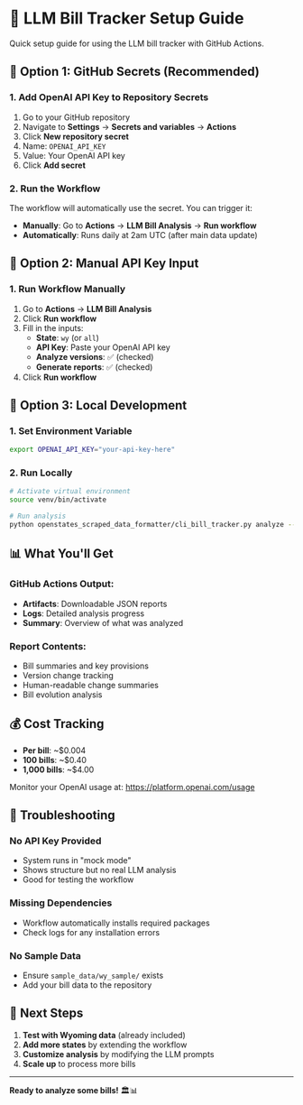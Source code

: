 # 🔑 LLM Bill Tracker Setup Guide

Quick setup guide for using the LLM bill tracker with GitHub Actions.

## 🚀 Option 1: GitHub Secrets (Recommended)

### 1. Add OpenAI API Key to Repository Secrets

1. Go to your GitHub repository
2. Navigate to **Settings** → **Secrets and variables** → **Actions**
3. Click **New repository secret**
4. Name: `OPENAI_API_KEY`
5. Value: Your OpenAI API key
6. Click **Add secret**

### 2. Run the Workflow

The workflow will automatically use the secret. You can trigger it:

- **Manually**: Go to **Actions** → **LLM Bill Analysis** → **Run workflow**
- **Automatically**: Runs daily at 2am UTC (after main data update)

## 🚀 Option 2: Manual API Key Input

### 1. Run Workflow Manually

1. Go to **Actions** → **LLM Bill Analysis**
2. Click **Run workflow**
3. Fill in the inputs:
   - **State**: `wy` (or `all`)
   - **API Key**: Paste your OpenAI API key
   - **Analyze versions**: ✅ (checked)
   - **Generate reports**: ✅ (checked)
4. Click **Run workflow**

## 🚀 Option 3: Local Development

### 1. Set Environment Variable

```bash
export OPENAI_API_KEY="your-api-key-here"
```

### 2. Run Locally

```bash
# Activate virtual environment
source venv/bin/activate

# Run analysis
python openstates_scraped_data_formatter/cli_bill_tracker.py analyze --show-summary
```

## 📊 What You'll Get

### GitHub Actions Output:

- **Artifacts**: Downloadable JSON reports
- **Logs**: Detailed analysis progress
- **Summary**: Overview of what was analyzed

### Report Contents:

- Bill summaries and key provisions
- Version change tracking
- Human-readable change summaries
- Bill evolution analysis

## 💰 Cost Tracking

- **Per bill**: ~$0.004
- **100 bills**: ~$0.40
- **1,000 bills**: ~$4.00

Monitor your OpenAI usage at: https://platform.openai.com/usage

## 🔧 Troubleshooting

### No API Key Provided

- System runs in "mock mode"
- Shows structure but no real LLM analysis
- Good for testing the workflow

### Missing Dependencies

- Workflow automatically installs required packages
- Check logs for any installation errors

### No Sample Data

- Ensure `sample_data/wy_sample/` exists
- Add your bill data to the repository

## 🎯 Next Steps

1. **Test with Wyoming data** (already included)
2. **Add more states** by extending the workflow
3. **Customize analysis** by modifying the LLM prompts
4. **Scale up** to process more bills

---

**Ready to analyze some bills!** 🏛️📊

